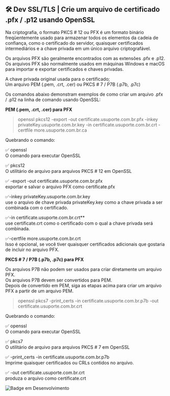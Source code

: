 ## 🛠 Dev SSL/TLS | Crie um arquivo de certificado .pfx / .p12 usando OpenSSL

Na criptografia, o formato PKCS # 12 ou PFX é um formato binário freqüentemente usado para armazenar todos os elementos da cadeia de confiança, como o certificado do servidor, quaisquer certificados intermediários e a chave privada em um único arquivo criptografável.         

Os arquivos PFX são geralmente encontrados com as extensões .pfx e .p12.        
Os arquivos PFX são normalmente usados ​​em máquinas Windows e macOS para importar e exportar certificados e chaves privadas.

A chave privada original usada para o certificado;      
Um arquivo PEM (.pem, .crt, .cer) ou PKCS # 7 / P7B (.p7b, .p7c)

Os comandos abaixo demonstram exemplos de como criar um arquivo .pfx / .p12 na linha de comando usando OpenSSL:

**PEM (.pem, .crt, .cer) para PFX**

> openssl pkcs12 -export -out certificate.usuporte.com.br.pfx -inkey privateKey.usuporte.com.br.key -in certificate.usuporte.com.br.crt -certfile more.usuporte.com.br.ca



Quebrando o comando:

✅ openssl       
O comando para executar OpenSSL       

✅ pkcs12      
O utilitário de arquivo para arquivos PKCS # 12 em OpenSSL     

✅ -export -out certificate.usuporte.com.br.pfx        
exportar e salvar o arquivo PFX como certificate.pfx     

✅-inkey privateKey.usuporte.com.br.key      
use o arquivo de chave privada privateKey.key como a chave privada a ser combinada com o certificado.       

✅-in certificate.usuporte.com.br.crt**     
use certificate.crt como o certificado com o qual a chave privada será combinada.     

✅-certfile more.usuporte.com.br.crt     
Isso é opcional, se você tiver quaisquer certificados adicionais que gostaria de incluir no arquivo PFX.     



**PKCS # 7 / P7B (.p7b, .p7c) para PFX**


Os arquivos P7B não podem ser usados ​​para criar diretamente um arquivo PFX.       
Os arquivos P7B devem ser convertidos para PEM.         
Depois de convertido em PEM, siga as etapas acima para criar um arquivo PFX a partir de um arquivo PEM.

> openssl pkcs7 -print_certs -in certificate.usuporte.com.br.p7b -out certificate.usuporte.com.br.crt



Quebrando o comando:

✅ openssl         
O comando para executar OpenSSL

✅ pkcs7         
O utilitário de arquivo para arquivos PKCS # 7 em OpenSSL

✅ -print_certs -in certificate.usuporte.com.br.p7b     
Imprime quaisquer certificados ou CRLs contidos no arquivo.

✅ -out certificate.usuporte.com.br.crt     
produza o arquivo como certificate.crt


![Badge em Desenvolvimento](http://img.shields.io/static/v1?label=STATUS&message=EM%20DESENVOLVIMENTO&color=GREEN&style=for-the-badge)